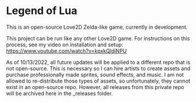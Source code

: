 # Legend of Lua

This is an open-source Love2D Zelda-like game, currently in development.

This project can be run like any other Love2D game. For instructions on this process, see my video on installation and setup:
https://www.youtube.com/watch?v=kpxkQldiNPU

As of 10/13/2022, all future updates will be applied to a different repo that is not open-source. This is necessary so I can hire artists to create assets and purchase professionally made sprites, sound effects, and music. I am not allowed to re-distribute those types of assets, so unfortunately, they cannot exist in an open-source repo. However, all releases from this private repo will be archived here in the _releases folder.